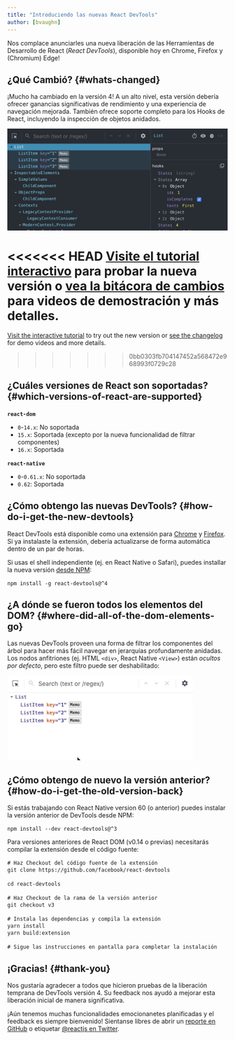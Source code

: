 ```yaml
---
title: "Introduciendo las nuevas React DevTools"
author: [bvaughn]
---
```

Nos complace anunciarles una nueva liberación de las Herramientas de Desarrollo de React (*React DevTools*), disponible hoy en Chrome, Firefox y (Chromium) Edge!

## ¿Qué Cambió? {#whats-changed}

¡Mucho ha cambiado en la versión 4!
A un alto nivel, esta versión debería ofrecer ganancias significativas de rendimiento y una experiencia de navegación mejorada.
También ofrece soporte completo para los Hooks de React, incluyendo la inspección de objetos anidados.

![Captura de Pantalla de DevTools versión 4](../images/blog/devtools-v4-screenshot.png)

<<<<<<< HEAD
[Visite el tutorial interactivo](https://react-devtools-tutorial.now.sh/) para probar la nueva versión o [vea la bitácora de cambios](https://github.com/facebook/react/blob/master/packages/react-devtools/CHANGELOG.md#400-august-15-2019) para videos de demostración y más detalles.
=======
[Visit the interactive tutorial](https://react-devtools-tutorial.now.sh/) to try out the new version or [see the changelog](https://github.com/facebook/react/blob/main/packages/react-devtools/CHANGELOG.md#400-august-15-2019) for demo videos and more details.
>>>>>>> 0bb0303fb704147452a568472e968993f0729c28

## ¿Cuáles versiones de React son soportadas? {#which-versions-of-react-are-supported}

**`react-dom`**

* `0`-`14.x`: No soportada
* `15.x`: Soportada (excepto por la nueva funcionalidad de filtrar componentes)
* `16.x`: Soportada

**`react-native`**
* `0`-`0.61.x`: No soportada
* `0.62`: Soportada

## ¿Cómo obtengo las nuevas DevTools? {#how-do-i-get-the-new-devtools}

React DevTools está disponible como una extensión para [Chrome](https://chrome.google.com/webstore/detail/react-developer-tools/fmkadmapgofadopljbjfkapdkoienihi?hl=en) y [Firefox](https://addons.mozilla.org/en-US/firefox/addon/react-devtools/).
Si ya instalaste la extensión, debería actualizarse de forma automática dentro de un par de horas.

Si usas el shell independiente (ej. en React Native o Safari), puedes installar la nueva versión [desde NPM](https://www.npmjs.com/package/react-devtools):

```shell
npm install -g react-devtools@^4
```

## ¿A dónde se fueron todos los elementos del DOM? {#where-did-all-of-the-dom-elements-go}

Las nuevas DevTools proveen una forma de filtrar los componentes del árbol para hacer más fácil navegar en jerarquías profundamente anidadas.
Los nodos anfitriones (ej. HTML `<div>`, React Native `<View>`) están *ocultos por defecto*, pero este filtro puede ser deshabilitado:

![Filtros de componentes de DevTools](../images/blog/devtools-component-filters.gif)

## ¿Cómo obtengo de nuevo la versión anterior? {#how-do-i-get-the-old-version-back}

Si estás trabajando con React Native version 60 (o anterior) puedes instalar la versión anterior de DevTools desde NPM:

```shell
npm install --dev react-devtools@^3
```

Para versiones anteriores de React DOM (v0.14 o previas) necesitarás compilar la extensión desde el código fuente:

```shell
# Haz Checkout del código fuente de la extensión
git clone https://github.com/facebook/react-devtools

cd react-devtools

# Haz Checkout de la rama de la versión anterior
git checkout v3

# Instala las dependencias y compila la extensión
yarn install
yarn build:extension

# Sigue las instrucciones en pantalla para completar la instalación
```

## ¡Gracias! {#thank-you}

Nos gustaría agradecer a todos que hicieron pruebas de la liberación temprana de DevTools versión 4.
Su feedback nos ayudó a mejorar esta liberación inicial de manera significativa.

¡Aún tenemos muchas funcionalidades emocionanetes planificadas y el feedback es siempre bienvenido!
Sientanse libres de abrir un [reporte en GitHub](https://github.com/facebook/react/issues/new?labels=Component:%20Developer%20Tools) o etiquetar [@reactjs en Twitter](https://twitter.com/reactjs).
